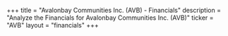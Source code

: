 +++
title = "Avalonbay Communities Inc. (AVB) - Financials"
description = "Analyze the Financials for Avalonbay Communities Inc. (AVB)"
ticker = "AVB"
layout = "financials"
+++

